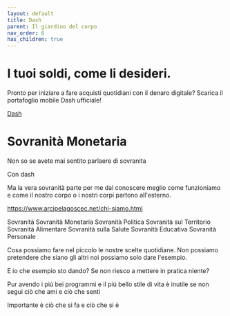 ```yaml
---
layout: default
title: Dash
parent: Il giardino del corpo
nav_order: 6
has_children: true
---
```



# I tuoi soldi, come li desideri.
Pronto per iniziare a fare acquisti quotidiani con il denaro digitale? Scarica il portafoglio mobile Dash ufficiale!

[Dash](https://www.dash.org/it/)


# Sovranità Monetaria
Non so se avete mai sentito parlaere di sovranita 

Con dash 

Ma la vera sovranità parte per me dal conoscere meglio come funzioniamo e come il nostro corpo o i nostri corpi partono all'esterno.

https://www.arcipelagoscec.net/chi-siamo.html

Sovranità
Sovranità Monetaria
Sovranità Politica
Sovranità sul Territorio
Sovranità Alimentare
Sovranità sulla Salute
Sovranità Educativa
Sovranità Personale

Cosa possiamo fare nel piccolo le nostre scelte quotidiane. Non possiamo pretendere che siano gli altri noi possiamo solo dare l'esempio.

E io che esempio sto dando?
Se non riesco a mettere in pratica niente?


Pur avendo i piú bei programmi e il piú bello stile di vita è inutile se non segui ciò che ami e ciò che senti

Importante è ciò che si fa e ciò che si è